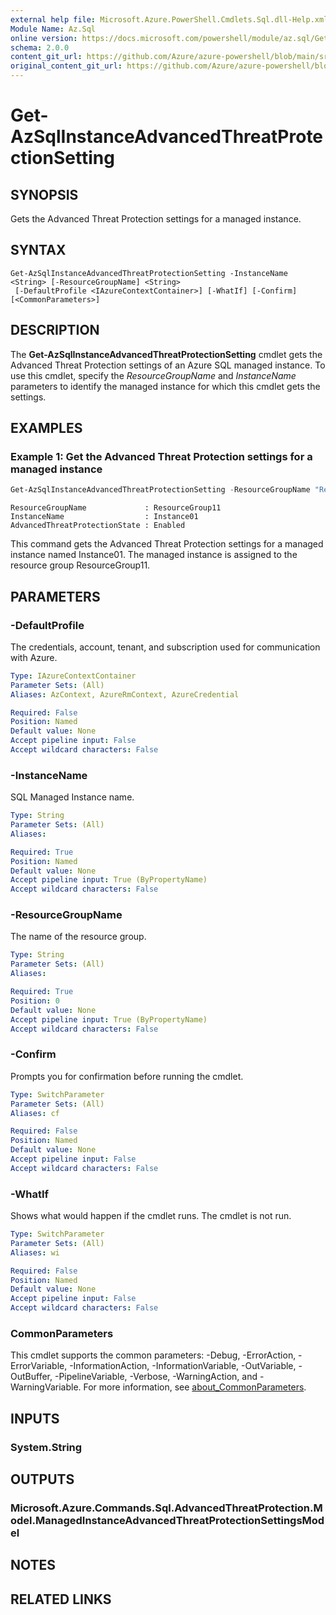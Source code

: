 ```yaml
---
external help file: Microsoft.Azure.PowerShell.Cmdlets.Sql.dll-Help.xml
Module Name: Az.Sql
online version: https://docs.microsoft.com/powershell/module/az.sql/Get-AzSqlInstanceAdvancedThreatProtectionSetting
schema: 2.0.0
content_git_url: https://github.com/Azure/azure-powershell/blob/main/src/Sql/Sql/help/Get-AzSqlInstanceAdvancedThreatProtectionSetting.md
original_content_git_url: https://github.com/Azure/azure-powershell/blob/main/src/Sql/Sql/help/Get-AzSqlInstanceAdvancedThreatProtectionSetting.md
---
```


# Get-AzSqlInstanceAdvancedThreatProtectionSetting

## SYNOPSIS
Gets the Advanced Threat Protection settings for a managed instance.

## SYNTAX

```
Get-AzSqlInstanceAdvancedThreatProtectionSetting -InstanceName <String> [-ResourceGroupName] <String>
 [-DefaultProfile <IAzureContextContainer>] [-WhatIf] [-Confirm] [<CommonParameters>]
```

## DESCRIPTION
The **Get-AzSqlInstanceAdvancedThreatProtectionSetting** cmdlet gets the Advanced Threat Protection settings of an Azure SQL managed instance.
To use this cmdlet, specify the *ResourceGroupName* and *InstanceName* parameters to identify the managed instance for which this cmdlet gets the settings.

## EXAMPLES

### Example 1: Get the Advanced Threat Protection settings for a managed instance
```powershell
Get-AzSqlInstanceAdvancedThreatProtectionSetting -ResourceGroupName "ResourceGroup11" -InstanceName "Instance01"
```

```output
ResourceGroupName             : ResourceGroup11
InstanceName                  : Instance01
AdvancedThreatProtectionState : Enabled
```

This command gets the Advanced Threat Protection settings for a managed instance named Instance01.
The managed instance is assigned to the resource group ResourceGroup11.

## PARAMETERS

### -DefaultProfile
The credentials, account, tenant, and subscription used for communication with Azure.

```yaml
Type: IAzureContextContainer
Parameter Sets: (All)
Aliases: AzContext, AzureRmContext, AzureCredential

Required: False
Position: Named
Default value: None
Accept pipeline input: False
Accept wildcard characters: False
```

### -InstanceName
SQL Managed Instance name.

```yaml
Type: String
Parameter Sets: (All)
Aliases:

Required: True
Position: Named
Default value: None
Accept pipeline input: True (ByPropertyName)
Accept wildcard characters: False
```

### -ResourceGroupName
The name of the resource group.

```yaml
Type: String
Parameter Sets: (All)
Aliases:

Required: True
Position: 0
Default value: None
Accept pipeline input: True (ByPropertyName)
Accept wildcard characters: False
```

### -Confirm
Prompts you for confirmation before running the cmdlet.

```yaml
Type: SwitchParameter
Parameter Sets: (All)
Aliases: cf

Required: False
Position: Named
Default value: None
Accept pipeline input: False
Accept wildcard characters: False
```

### -WhatIf
Shows what would happen if the cmdlet runs.
The cmdlet is not run.

```yaml
Type: SwitchParameter
Parameter Sets: (All)
Aliases: wi

Required: False
Position: Named
Default value: None
Accept pipeline input: False
Accept wildcard characters: False
```

### CommonParameters
This cmdlet supports the common parameters: -Debug, -ErrorAction, -ErrorVariable, -InformationAction, -InformationVariable, -OutVariable, -OutBuffer, -PipelineVariable, -Verbose, -WarningAction, and -WarningVariable. For more information, see [about_CommonParameters](http://go.microsoft.com/fwlink/?LinkID=113216).

## INPUTS

### System.String

## OUTPUTS

### Microsoft.Azure.Commands.Sql.AdvancedThreatProtection.Model.ManagedInstanceAdvancedThreatProtectionSettingsModel

## NOTES

## RELATED LINKS
